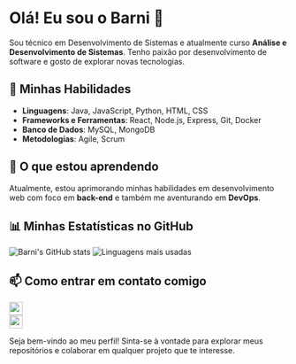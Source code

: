 # Olá! Eu sou o Barni 👋

Sou técnico em Desenvolvimento de Sistemas e atualmente curso **Análise e Desenvolvimento de Sistemas**. Tenho paixão por desenvolvimento de software e gosto de explorar novas tecnologias.

## 🚀 Minhas Habilidades

- **Linguagens**: Java, JavaScript, Python, HTML, CSS
- **Frameworks e Ferramentas**: React, Node.js, Express, Git, Docker
- **Banco de Dados**: MySQL, MongoDB
- **Metodologias**: Agile, Scrum

## 🌱 O que estou aprendendo

Atualmente, estou aprimorando minhas habilidades em desenvolvimento web com foco em **back-end** e também me aventurando em **DevOps**.

## 📊 Minhas Estatísticas no GitHub

![Barni's GitHub stats](https://github-readme-stats.vercel.app/api?username=Barni-i&show_icons=true&theme=radical)
![Linguagens mais usadas](https://github-readme-stats.vercel.app/api/top-langs/?username=Barni-i&layout=compact&theme=radical)

## 📫 Como entrar em contato comigo

<a href="https://www.linkedin.com/in/jo%C3%A3o-pedro-barni-lima-251105272/">
    <img src="https://img.shields.io/badge/Linkedin-blue?style=flat-square&logo=Linkedin&logoColor=white" height="24">
</a>
<BR>
<a href="https://www.linkedin.com/in/jo%C3%A3o-pedro-barni-lima-251105272/">
    <img src="https://img.shields.io/badge/Gmail-D14836?style=for-the-badge&logo=gmail&logoColor=white" height="24">
</a>



Seja bem-vindo ao meu perfil! Sinta-se à vontade para explorar meus repositórios e colaborar em qualquer projeto que te interesse.
